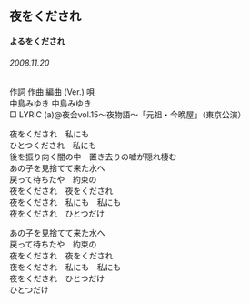 ## 夜をくだされ
#### よるをくだされ
###### 2008.11.20


作詞  作曲  編曲 (Ver.)   唄   
中島みゆき   中島みゆき          
□ LYRIC (a)@夜会vol.15～夜物語～「元祖・今晩屋」（東京公演）   
   
夜をくだされ　私にも   
ひとつくだされ　私にも   
後を振り向く闇の中　置き去りの嘘が隠れ棲む   
あの子を見捨てて来た水へ   
戻って待ちたや　約束の   
夜をくだされ　夜をくだされ   
夜をくだされ　私にも　私にも   
夜をくだされ　ひとつだけ   
   
あの子を見捨てて来た水へ   
戻って待ちたや　約束の   
夜をくだされ　夜をくだされ   
夜をくだされ　私にも　私にも   
夜をくだされ　ひとつだけ   
ひとつだけ   